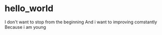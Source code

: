 # hello_world
I don't want to stop from the beginning
And i want to improving comstantly
Because i am young
